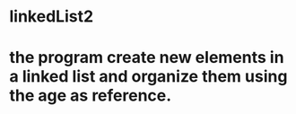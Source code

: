 # linkedList2
# the program create new elements in a linked list and organize them using the age as reference. 
